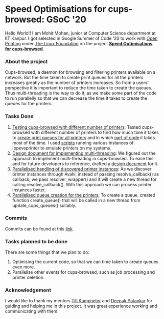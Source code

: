 # Speed Optimisations for cups-browsed: GSoC '20

Hello World!! I am Mohit Mohan, junior at Computer Science department at IIT Kanpur. I got selected in Google Summer of Code '20 to work with [Open Printing](https://openprinting.github.io/) under [The Linux Foundation](https://www.linuxfoundation.org/) on the project [**Speed Optimisations for cups-browsed**](https://summerofcode.withgoogle.com/projects/#4892000249184256).

### About the project

Cups-browsed, a daemon for browsing and filtering printers available on a network. But the time taken to create print queues for all the printers increases greatly as the number of printers increases. So from a users' perspective it is important to reduce the time taken to create the queues. Thus multi-threading is the way to do it, as we make some part of the code to run parallelly so that we can decrease the time it takes to create the queues for the printers.  

### Tasks Done

1. [Testing cups-browsed with different number of printers](https://github.com/mohitmo/Testing): Tested cups-browsed with different number of printers to find how much time it takes to [create print queues for all printers](https://github.com/mohitmo/Testing/blob/master/Test_result_without_cluster.txt) and in which [part of code](https://docs.google.com/spreadsheets/d/1Gldqr_x5y25Pd8DsT9eg4ba5BiArtWqbSbsx2QcQnFQ/edit#gid=0) it takes most of the time. I used [scripts](https://github.com/mohitmo/Testing/blob/master/script1.sh) running various instances of ippeveprinter to emulate printers on my systems.
2. [Design document for implementing multi-threading](https://github.com/mohitmo/design-document-cups-browsed): We figured out the approach to implement multi-threading in cups-browsed. To ease this and for future developers to reference, drafted a [design document](https://github.com/mohitmo/design-document-cups-browsed/blob/master/doc.md) for it.
3. [Parallelised handling of discovered printer instances](https://github.com/mohitmo/cups-filters/commit/db4eee4d4cf535aca9ff28b5d025d5ff519e0059): As we discover printer instances through Avahi, instead of passing resolve_callback() as callback, we pass resolver_wrapper() and it will create a new thread for calling resolve_callback(). With this approach we can process printer instances faster.
4. [Parallelised queue creation for the printers](https://github.com/mohitmo/cups-filters/commit/0d3965f8c6ddb5d914e86fa1b7a6250942c33d43): To create a queue, created function create_queue() that will be called in a new thread from update_cups_queues() suitably. 

### Commits

Commits can be found at this [link](https://github.com/mohitmo/cups-filters/commits?author=mohitmo).

### Tasks planned to be done

There are some things that we plan to do:

1. Optimising the current code, so that we can time taken to create queues even more.
2. Parallelise other events for cups-browsed, such as job processing and printer deletion.

### Acknowledgement 

I would like to thank my mentors [Till Kamppeter](https://github.com/tillkamppeter) and [Deepak Patankar](https://github.com/deepak0405) for guiding and helping me in this project. It was great experience working and communicating with them.